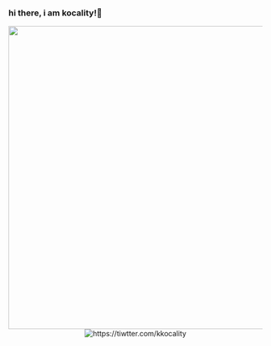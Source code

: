### hi there, i am kocality!👋



<div id="header" align="center">
  <img src="https://media.tenor.com/6Q7bURXDaNIAAAAC/anime-death-note.gif" width="600"/>


<div id="badges">
  <img src="https://img.shields.io/badge/Twitter-blue?style=for-the-badge&logo=twitter&logoColor=white" alt="https://tiwtter.com/kkocality"/>
</div>
